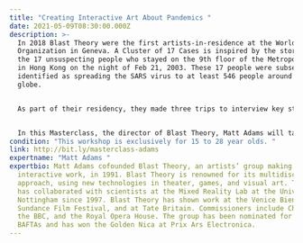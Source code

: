 ```yaml
---
title: "Creating Interactive Art About Pandemics "
date: 2021-05-09T08:30:00.000Z
description: >-
  In 2018 Blast Theory were the first artists-in-residence at the World Health
  Organization in Geneva. A Cluster of 17 Cases is inspired by the stories of
  the 17 unsuspecting people who stayed on the 9th floor of the Metropole Hotel
  in Hong Kong on the night of Feb 21, 2003. These 17 people were subsequently
  identified as spreading the SARS virus to at least 546 people around the
  globe.


  As part of their residency, they made three trips to interview key staff at the Strategic Health Operations Centre (SHOC), which monitors epidemics and pandemics across the world and coordinates international collaboration in response. They explored how epidemiologists studied the movements of each of the guests in the Metropole Hotel that night; even conducting tests to trace airflow between rooms.


  In this Masterclass, the director of Blast Theory, Matt Adams will take you behind-the-scenes to explore the process of making an interactive exhibit inspired by the events that occurred in Metropole Hotel on that fateful night. 
condition: "This workshop is exclusively for 15 to 28 year olds. "
link: http://bit.ly/masterclass-adams
expertname: "Matt Adams "
expertbio: Matt Adams cofounded Blast Theory, an artists’ group making
  interactive work, in 1991. Blast Theory is renowned for its multidisciplinary
  approach, using new technologies in theater, games, and visual art. The group
  has collaborated with scientists at the Mixed Reality Lab at the University of
  Nottingham since 1997. Blast Theory has shown work at the Venice Biennale, the
  Sundance Film Festival, and at Tate Britain. Commissioners include Channel 4,
  the BBC, and the Royal Opera House. The group has been nominated for four
  BAFTAs and has won the Golden Nica at Prix Ars Electronica.
---
```

